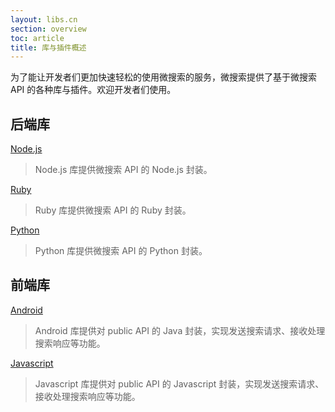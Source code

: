 ```yaml
---
layout: libs.cn
section: overview
toc: article
title: 库与插件概述
---
```


为了能让开发者们更加快速轻松的使用微搜索的服务，微搜索提供了基于微搜索 API 的各种库与插件。欢迎开发者们使用。

## 后端库

[Node.js][nodejs]

> Node.js 库提供微搜索 API 的 Node.js 封装。

[Ruby][ruby]

> Ruby 库提供微搜索 API 的 Ruby 封装。

[Python][python]

> Python 库提供微搜索 API 的 Python 封装。

## 前端库

[Android][android]

> Android 库提供对 public API 的 Java 封装，实现发送搜索请求、接收处理搜索响应等功能。

[Javascript][javascript]

> Javascript 库提供对 public API 的 Javascript 封装，实现发送搜索请求、接收处理搜索响应等功能。

[nodejs]:/libs/nodejs.html
[ruby]:/libs/ruby.html
[python]:/libs/python.html
[android]:/libs/android.html
[javascript]:/libs/js.html
